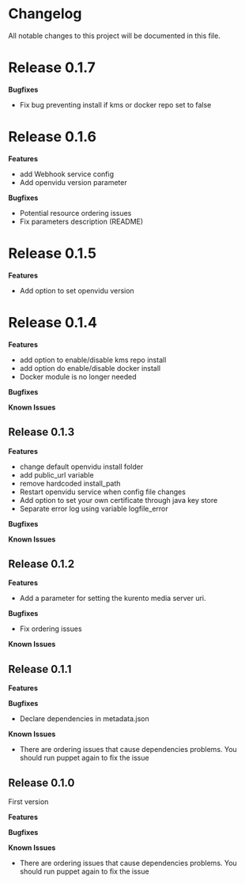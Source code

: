 # Changelog

All notable changes to this project will be documented in this file.

# Release 0.1.7

**Bugfixes**
- Fix bug preventing install if kms or docker repo set to false

# Release 0.1.6

**Features**

* add Webhook service config
* Add openvidu version parameter

**Bugfixes**

* Potential resource ordering issues
* Fix parameters description (README)

# Release 0.1.5

**Features**

* Add option to set openvidu version


# Release 0.1.4

**Features**

* add option to enable/disable kms repo install
* add option do enable/disable docker install
* Docker module is no longer needed

**Bugfixes**


**Known Issues**


## Release 0.1.3

**Features**

* change default openvidu install folder
* add public_url variable
* remove hardcoded install_path
* Restart openvidu service when config file changes
* Add option to set your own certificate through java key store
* Separate error log using variable logfile_error


**Bugfixes**


**Known Issues**



## Release 0.1.2

**Features**

* Add a parameter for setting the kurento media server uri.

**Bugfixes**

* Fix ordering issues

**Known Issues**


## Release 0.1.1

**Features**

**Bugfixes**

* Declare dependencies in metadata.json

**Known Issues**

* There are ordering issues that cause dependencies problems. You should run puppet again to fix the issue



## Release 0.1.0

First version

**Features**

**Bugfixes**

**Known Issues**

* There are ordering issues that cause dependencies problems. You should run puppet again to fix the issue
